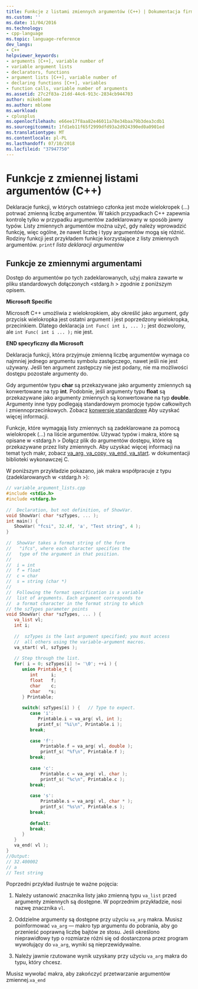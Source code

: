 ```yaml
---
title: Funkcje z listami zmiennych argumentów (C++) | Dokumentacja firmy Microsoft
ms.custom: ''
ms.date: 11/04/2016
ms.technology:
- cpp-language
ms.topic: language-reference
dev_langs:
- C++
helpviewer_keywords:
- arguments [C++], variable number of
- variable argument lists
- declarators, functions
- argument lists [C++], variable number of
- declaring functions [C++], variables
- function calls, variable number of arguments
ms.assetid: 27c2f83a-21dd-44c6-913c-2834cb944703
author: mikeblome
ms.author: mblome
ms.workload:
- cplusplus
ms.openlocfilehash: e66ee17f8aa82e46011a78e34baa79b3dea3cdb1
ms.sourcegitcommit: 1fd1eb11f65f2999dfd93a2d924390ed0a0901ed
ms.translationtype: MT
ms.contentlocale: pl-PL
ms.lasthandoff: 07/10/2018
ms.locfileid: "37947750"
---
```

# <a name="functions-with-variable-argument-lists--c"></a>Funkcje z zmiennej listami argumentów (C++)
Deklaracje funkcji, w których ostatniego członka jest może wielokropek (...) potrwać zmienną liczbę argumentów. W takich przypadkach C++ zapewnia kontrolę tylko w przypadku argumentów zadeklarowany w sposób jawny typów. Listy zmiennych argumentów można użyć, gdy należy wprowadzić funkcję, więc ogólne, że nawet liczbę i typy argumentów mogą się różnić. Rodziny funkcji jest przykładem funkcje korzystające z listy zmiennych argumentów. `printf` *lista deklaracji argumentów*  
  
## <a name="functions-with-variable-arguments"></a>Funkcje ze zmiennymi argumentami  
 Dostęp do argumentów po tych zadeklarowanych, użyj makra zawarte w pliku standardowych dołączonych \<stdarg.h > zgodnie z poniższym opisem.  
  
 **Microsoft Specific**  
  
 Microsoft C++ umożliwia z wielokropkiem, aby określić jako argument, gdy przycisk wielokropka jest ostatni argument i jest poprzedzony wielokropka, przecinkiem. Dlatego deklaracja `int Func( int i, ... );` jest dozwolony, ale `int Func( int i ... );` nie jest.  
  
 **END specyficzny dla Microsoft**  
  
 Deklaracja funkcji, która przyjmuje zmienną liczbę argumentów wymaga co najmniej jednego argumentu symbolu zastępczego, nawet jeśli nie jest używany. Jeśli ten argument zastępczy nie jest podany, nie ma możliwości dostępu pozostałe argumenty do.  
  
 Gdy argumentów typu **char** są przekazywane jako argumenty zmiennych są konwertowane na typ **int**. Podobnie, jeśli argumenty typu **float** są przekazywane jako argumenty zmiennych są konwertowane na typ **double**. Argumenty inne typy podlegają standardowym promocje typów całkowitych i zmiennoprzecinkowych. Zobacz [konwersje standardowe](standard-conversions.md) Aby uzyskać więcej informacji.  
  
 Funkcje, które wymagają listy zmiennych są zadeklarowane za pomocą wielokropek (...) na liście argumentów. Używać typów i makra, które są opisane w \<stdarg.h > Dołącz plik do argumentów dostępu, które są przekazywane przez listy zmiennych. Aby uzyskać więcej informacji na temat tych makr, zobacz [va_arg, va_copy, va_end, va_start](../c-runtime-library/reference/va-arg-va-copy-va-end-va-start.md). w dokumentacji biblioteki wykonawczej C.  
  
 W poniższym przykładzie pokazano, jak makra współpracuje z typu (zadeklarowanych w \<stdarg.h >): 
  
```cpp 
// variable_argument_lists.cpp  
#include <stdio.h>  
#include <stdarg.h>  
  
//  Declaration, but not definition, of ShowVar.  
void ShowVar( char *szTypes, ... );  
int main() {  
   ShowVar( "fcsi", 32.4f, 'a', "Test string", 4 );  
}  
  
//  ShowVar takes a format string of the form  
//   "ifcs", where each character specifies the  
//   type of the argument in that position.  
//  
//  i = int  
//  f = float  
//  c = char  
//  s = string (char *)  
//  
//  Following the format specification is a variable   
//  list of arguments. Each argument corresponds to   
//  a format character in the format string to which   
// the szTypes parameter points   
void ShowVar( char *szTypes, ... ) {  
   va_list vl;  
   int i;  
  
   //  szTypes is the last argument specified; you must access   
   //  all others using the variable-argument macros.  
   va_start( vl, szTypes );  
  
   // Step through the list.  
   for( i = 0; szTypes[i] != '\0'; ++i ) {  
      union Printable_t {  
         int     i;  
         float   f;  
         char    c;  
         char   *s;  
      } Printable;  
  
      switch( szTypes[i] ) {   // Type to expect.  
         case 'i':  
            Printable.i = va_arg( vl, int );  
            printf_s( "%i\n", Printable.i );  
         break;  
  
         case 'f':  
             Printable.f = va_arg( vl, double );  
             printf_s( "%f\n", Printable.f );  
         break;  
  
         case 'c':  
             Printable.c = va_arg( vl, char );  
             printf_s( "%c\n", Printable.c );  
         break;  
  
         case 's':  
             Printable.s = va_arg( vl, char * );  
             printf_s( "%s\n", Printable.s );  
         break;  
  
         default:  
         break;  
      }  
   }  
   va_end( vl );  
}  
//Output:   
// 32.400002  
// a  
// Test string  
```  
  
 Poprzedni przykład ilustruje te ważne pojęcia:  
  
1.  Należy ustanowić znacznika listy jako zmienną typu `va_list` przed argumenty zmiennych są dostępne. W poprzednim przykładzie, nosi nazwę znacznika `vl`.  
  
2.  Oddzielne argumenty są dostępne przy użyciu `va_arg` makra. Musisz poinformować `va_arg` — makro typ argumentu do pobrania, aby go przenieść poprawną liczbę bajtów ze stosu. Jeśli określono nieprawidłowy typ o rozmiarze różni się od dostarczona przez program wywołujący do `va_arg`, wyniki są nieprzewidywalne.  
  
3.  Należy jawnie rzutowane wynik uzyskany przy użyciu `va_arg` makra do typu, który chcesz.  
  
 Musisz wywołać makra, aby zakończyć przetwarzanie argumentów zmiennej.`va_end`